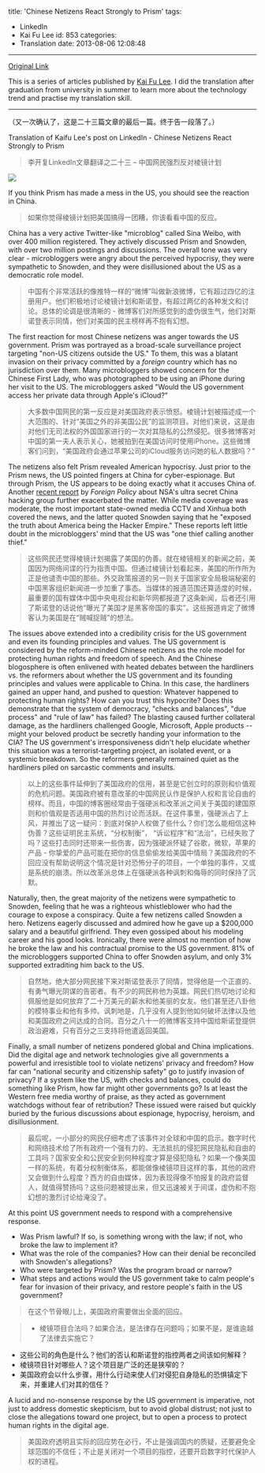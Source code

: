 title: 'Chinese Netizens React Strongly to Prism'
tags:
  - LinkedIn
  - Kai Fu Lee
id: 853
categories:
  - Translation
date: 2013-08-06 12:08:48
---
[Original Link](https://www.linkedin.com/today/post/article/20130617124651-416648-chinese-netizens-react-strongly-to-prism)

This is a series of articles published by [Kai Fu Lee](https://www.linkedin.com/profile/view?id=416648&authType=name&authToken=GZNe&ref=CONTENT&goback=%2Empd2_*1_*1_*1_*1_*1_*1_20121002150727*5416648*5the*5chinese*5user*5is*5more*5like*5you*5than*5you*5think&trk=mp-ph-pn). I did the translation after graduation from university in summer to learn more about the technology trend and practise my translation skill.

---
（又一次确认了，这是二十三篇文章的最后一篇。终于告一段落了。）

Translation of Kaifu Lee's post on LinkedIn - Chinese Netizens React Strongly to Prism
>李开复LinkedIn文章翻译之二十三 – 中国网民强烈反对棱镜计划

![](http://media.licdn.com/mpr/mpr/p/5/000/287/2a8/3e1e3ee.png)

If you think Prism has made a mess in the US, you should see the reaction in China.
>如果你觉得棱镜计划把美国搞得一团糟，你该看看中国的反应。

China has a very active Twitter-like "microblog" called Sina Weibo, with over 400 million registered. They actively discussed Prism and Snowden, with over two million postings and discussions. The overall tone was very clear - microbloggers were angry about the perceived hypocrisy, they were sympathetic to Snowden, and they were disillusioned about the US as a democratic role model.
>中国有个非常活跃的像推特一样的“微博”叫做新浪微博，它有超过四亿的注册用户。他们积极地讨论棱镜计划和斯诺登，有超过两亿的各种发文和讨论。总体的论调是很清晰的 - 微博客们对所感觉到的虚伪很生气，他们对斯诺登表示同情，他们对美国的民主榜样再不抱有幻想。

The first reaction for most Chinese netizens was anger towards the US government. Prism was portrayed as a broad-scale surveillance project targeting "non-US citizens outside the US." To them, this was a blatant invasion on their privacy committed by a _foreign_ country which has no jurisdiction over them. Many microbloggers showed concern for the Chinese First Lady, who was photographed to be using an iPhone during her visit to the US. The microbloggers asked "Would the US government access her private data through Apple's iCloud?"
>大多数中国网民的第一反应是对美国政府表示愤怒。棱镜计划被描述成一个大范围的、针对“美国之外的非美国公民”的监测项目。对他们来说，这是由对他们无司法权的外国国家进行的一次对其隐私的公然侵犯。很多微博客对中国的第一夫人表示关心，她被拍到在美国访问时使用iPhone。这些微博客们问到，“美国政府会通过苹果公司的iCloud服务访问她的私人数据吗？”

The netizens also felt Prism revealed American hypocrisy. Just prior to the Prism news, the US pointed fingers at China for cyber-espionage. But through Prism, the US appears to be doing exactly what it accuses China of. Another [recent report](http://www.foreignpolicy.com/articles/2013/06/10/inside_the_nsa_s_ultra_secret_china_hacking_group) by _Foreign Policy_ about NSA's ultra secret China hacking group further exacerbated the matter. While media coverage was moderate, the most important state-owned media CCTV and Xinhua both covered the news, and the latter quoted Snowden saying that he "exposed the truth about America being the Hacker Empire." These reports left little doubt in the microbloggers' mind that the US was "one thief calling another thief."
>这些网民还觉得棱镜计划揭露了美国的伪善。就在棱镜相关的新闻之前，美国因为网络间谍的行为指责中国。但通过棱镜计划看起来，美国的所作所为正是他谴责中国的那些。外交政策报道的另一则关于国家安全局极端秘密的中国黑客组织新闻进一步加重了事态。当媒体的报道范围还算适度的时候，最重要的国有媒体中国中央电视台和新华网都报道了这条新闻，后者还引用了斯诺登的话说他“曝光了美国才是黑客帝国的事实”。这些报道肯定了微博客认为美国是在“贼喊捉贼”的想法。

The issues above extended into a credibility crisis for the US government and even its founding principles and values. The US government is considered by the reform-minded Chinese netizens as the role model for protecting human rights and freedom of speech. And the Chinese blogosphere is often enlivened with heated debates between the hardliners vs. the reformers about whether the US government and its founding principles and values were applicable to China. In this case, the hardliners gained an upper hand, and pushed to question: Whatever happened to protecting human rights? How can you trust this hypocrite? Does this demonstrate that the system of democracy, "checks and balances", "due process" and "rule of law" has failed? The blasting caused further collateral damage, as the hardliners challenged Google, Microsoft, Apple products -- might your beloved product be secretly handing your information to the CIA? The US government's irresponsiveness didn't help elucidate whether this situation was a terrorist-targeting project, an isolated event, or a systemic breakdown. So the reformers generally remained quiet as the hardliners piled on sarcastic comments and insults.
>以上的这些事件延伸到了美国政府的信用，甚至是它创立时的原则和价值观的危机问题。美国政府被有意改革的中国网民认作是保护人权和言论自由的榜样。而且，中国的博客圈经常由于强硬派和改革派之间关于美国的建国原则和价值观是否适用中国的热烈讨论而活跃。在这件事里，强硬派占了上风，并推出了这一疑问：到底对保护人权做了些什么？你们怎么能相信这种伪善？这些证明民主系统，“分权制衡”， “诉讼程序”和“法治”，已经失败了吗？这些打击同时还带来一些伤害，因为强硬派怀疑了谷歌，微软，苹果的产品 - 你挚爱的产品可能在把你的信息偷偷发给美国中情局？美国政府的不回应没有帮助说明这个情况是针对恐怖分子的项目，一个单独的事件，又或是系统的崩溃。所以改革派总体上在强硬派各种讽刺和侮辱的同时保持了沉默。

Naturally, then, the great majority of the netizens were sympathetic to Snowden, feeling that he was a righteous whistleblower who had the courage to expose a conspiracy. Quite a few netizens called Snowden a hero. Netizens eagerly discussed and admired how he gave up a $200,000 salary and a beautiful girlfriend. They even gossiped about his modeling career and his good looks. Ironically, there were almost no mention of how he broke the law and his contractual promise to the US government. 81% of the microbloggers supported China to offer Snowden asylum, and only 3% supported extraditing him back to the US.
>自然地，绝大部分网民接下来对斯诺登表示了同情，觉得他是一个正直的、有勇气曝光阴谋的告密者。有不少的网民称他为英雄。网民们热切地讨论和佩服他是如何放弃了二十万美元的薪水和他美丽的女友。他们甚至还八卦他的模特事业和他有多帅。讽刺地是，几乎没有人提到他如何破坏法律以及他和美国政府之间达成的合同。百分之八十一的微博客支持中国给斯诺登提供政治避难，只有百分之三支持将他遣返回美国。

Finally, a small number of netizens pondered global and China implications. Did the digital age and network technologies give all governments a powerful and irresistible tool to violate netizens' privacy and freedom? How far can "national security and citizenship safety" go to justify invasion of privacy? If a system like the US, with checks and balances, could do something like Prism, how far might other governments go? Is at least the Western free media worthy of praise, as they acted as government watchdogs without fear of retribution? These issued were raised but quickly buried by the furious discussions about espionage, hypocrisy, heroism, and disillusionment.
>最后呢，一小部分的网民仔细考虑了该事件对全球和中国的启示。数字时代和网络技术给了所有政府一个强有力的、无法抵抗的侵犯网民隐私和自由的工具吗？国家安全和公民安全到何种程度才算是侵犯隐私？如果一个像美国一样的系统，有着分权制衡体系，都能做像棱镜项目这样的事，其他的政府又会做到什么程度？西方的自由媒体，因为表现得像不怕报复的政府监督人，就值得赞扬吗？这些问题被提出来，但又迅速被关于间谍，虚伪和不抱幻想的激烈讨论给淹没了。

At this point US government needs to respond with a comprehensive response.

* Was Prism lawful? If so, is something wrong with the law; if not, who broke the law to implement it?
* What was the role of the companies? How can their denial be reconciled with Snowden's allegations?
* Who were targeted by Prism? Was the program broad or narrow?
* What steps and actions would the US government take to calm people's fear for invasion of their privacy, and restore people's faith in the US government?

>在这个节骨眼儿上，美国政府需要做出全面的回应。

>* 棱镜项目合法吗？如果合法，是法律存在问题吗；如果不是，是谁逾越了法律去实施它？
* 这些公司的角色是什么？他们的否认和斯诺登的指控两者之间该如何解释？
* 棱镜项目针对哪些人？这个项目是广泛的还是狭窄的？
* 美国政府会以什么步骤，用什么行动来使人们对侵犯自身隐私的恐惧镇定下来，并重建人们对其的信任？
  
A lucid and no-nonsense response by the US government is imperative, not just to address domestic skepticism, but to avoid global distrust; not just to close the allegations toward one project, but to open a process to protect human rights in the digital age.
>美国政府透明且实际的回应势在必行，不止是强调国内的质疑，还要避免全球范围的不信任；不止是关闭对一个项目的指控，还要开启数字时代保护人权的进程。
